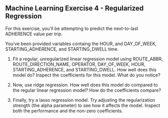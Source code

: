 ## Machine Learning Exercise 4 - Regularized Regression

For this exercise, you'll be attempting to predict the next-to-last ADHERENCE value per trip. 

You've been provided variables containg the HOUR, and DAY_OF_WEEK, STARTING_ADHERENCE, and STARTING_DWELL time.

1. Fit a regular, unregularized linear regression model using ROUTE_ABBR, ROUTE_DIRECTION_NAME, OPERATOR, DAY_OF_WEEK, HOUR, STARTING_ADHERENCE, and STARTING_DWELL. How well does this model do? Inspect the coefficients for this model. What do you notice? 

2. Now, use ridge regression. How well does this model do compared to the regular linear regression model? How do the coefficients compare?

3. Finally, try a lasso regression model. Try adjusting the regularization strength (the alpha parameter) to see how it affects the model. Inspect both the performance and the non-zero coefficients.
